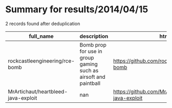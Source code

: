 
# Summary for results/2014/04/15
    
2 records found after deduplication

| full_name | description | html_url | matched_list | matched_count | pushed_at | size | stargazers_count | language | forks_count |
|-------------------------------------|-----------------------------------------------------------------|--------------------------------------------------------|----------------|-----------------|---------------------------|--------|--------------------|------------|---------------|
| rockcastleengineering/rce-bomb | Bomb prop for use in group gaming such as airsoft and paintball | https://github.com/rockcastleengineering/rce-bomb | ['rce'] | 1 | 2014-04-15 01:59:53+00:00 | 144 | 0 | Shell | 0 |
| MrArtichaut/heartbleed-java-exploit | nan | https://github.com/MrArtichaut/heartbleed-java-exploit | ['exploit'] | 1 | 2014-04-15 09:24:24+00:00 | 140 | 0 | Java | 0 |
